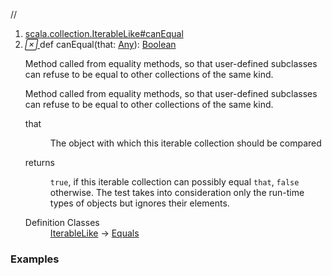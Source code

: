 //
<ol>
<li><a href="https://www.scala-lang.org/api/2.12.3/scala/collection/immutable/List.html#canEqual(that:Any):Boolean">scala.collection.IterableLike#canEqual</a></li>
<li name="scala.collection.IterableLike#canEqual" visbl="pub" class="indented0 " data-isabs="false" fullcomment="yes" group="Ungrouped"> <a id="canEqual(that:Any):Boolean"></a><a id="canEqual(Any):Boolean"></a> <span class="permalink"> <a href="../../../scala/collection/immutable/List.html#canEqual(that:Any):Boolean" title="Permalink"> <i class="material-icons"></i> </a> </span> <span class="modifier_kind"> <span class="modifier"></span> <span class="kind">def</span> </span> <span class="symbol"> <span class="name">canEqual</span><span class="params">(<span name="that">that: <a href="../../Any.html" class="extype" name="scala.Any">Any</a></span>)</span><span class="result">: <a href="../../Boolean.html" class="extype" name="scala.Boolean">Boolean</a></span> </span> <p class="shortcomment cmt">Method called from equality methods, so that user-defined subclasses can refuse to be equal to other collections of the same kind.</p>
 <div class="fullcomment">
  <div class="comment cmt">
   <p>Method called from equality methods, so that user-defined subclasses can refuse to be equal to other collections of the same kind.</p>
  </div>
  <dl class="paramcmts block">
   <dt class="param">
    that
   </dt>
   <dd class="cmt">
    <p>The object with which this iterable collection should be compared</p>
   </dd>
   <dt>
    returns
   </dt>
   <dd class="cmt">
    <p><code>true</code>, if this iterable collection can possibly equal <code>that</code>, <code>false</code> otherwise. The test takes into consideration only the run-time types of objects but ignores their elements.</p>
   </dd>
  </dl>
  <dl class="attributes block"> 
   <dt>
    Definition Classes
   </dt>
   <dd>
    <a href="../IterableLike.html" class="extype" name="scala.collection.IterableLike">IterableLike</a> → 
    <a href="../../Equals.html" class="extype" name="scala.Equals">Equals</a>
   </dd>
  </dl>
 </div> </li>
        </ol>


### Examples



























